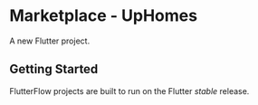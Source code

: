 # Marketplace - UpHomes

A new Flutter project.

## Getting Started

FlutterFlow projects are built to run on the Flutter _stable_ release.
